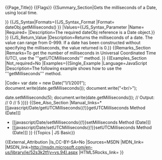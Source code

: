 {{Page_Title}}
{{Flags}}
{{Summary_Section|Gets the milliseconds of a Date, using local time.

}}
{{JS_Syntax|Formats={{JS_Syntax_Format
|Format= dateObj.getMilliseconds() }}
|Values={{JS_Syntax_Parameter
|Name=
|Required=
|Description=The required dateObj reference is a Date object.}}
}}
{{JS_Return_Value
|Description=Returns the milliseconds of a date. The value can range from 0-999. If a date has been constructed without specifying the milliseconds, the value returned is 0.}}
{{Remarks_Section
|Remarks=To get the number of milliseconds in Universal Coordinated Time (UTC), use the '''getUTCMilliseconds''' method.
}}
{{Examples_Section
|Not_required=No
|Examples={{Single_Example
|Language=JavaScript
|Description=The following example shows how to use the '''getMilliseconds''' method.

|Code= var date = new Date("1/1/2001");
 document.write(date.getMilliseconds());
 document.write("&lt;br/&gt;");
 
 date.setMilliseconds(5);
 document.write(date.getMilliseconds());
 // Output: 
 // 0
 // 5
}}}}
{{See_Also_Section
|Manual_links=* [[javascript/Date/getUTCMilliseconds{{!}}getUTCMilliseconds Method (Date)]]
* [[javascript/Date/setMilliseconds{{!}}setMilliseconds Method (Date)]]
* [[javascript/Date/setUTCMilliseconds{{!}}setUTCMilliseconds Method (Date)]]
}}
{{Topics | JS Basic}}

{{External_Attribution
|Is_CC-BY-SA=No
|Sources=MSDN
|MDN_link=
|MSDN_link=http://msdn.microsoft.com/en-us/library/ie/52s3k2tf(v=vs.94).aspx
|HTML5Rocks_link=
}}